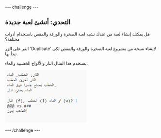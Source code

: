 \--- challenge \---

## التحدي: أنشئ لعبة جديدة

هل يمكنك إنشاء لعبة من عندك تشبه لعبة الصخرة والورقة والمقص باستخدام أدوات مختلفة؟

انقر على الزر 'Duplicate' لإنشاء نسخة من مشروع لعبة الصخرة والورقة والمقص لكي تبدأ بها.

يستخدم هذا المثال النار والألواح الخشبية والماء:

![لقطة الشاشة](images/rps-fire.png)

\--- /challenge \---